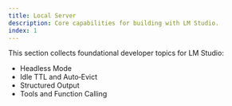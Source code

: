 ```yaml
---
title: Local Server
description: Core capabilities for building with LM Studio.
index: 1
---
```


This section collects foundational developer topics for LM Studio:

- Headless Mode
- Idle TTL and Auto‑Evict
- Structured Output
- Tools and Function Calling

